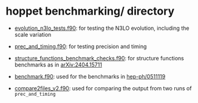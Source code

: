 hoppet benchmarking/ directory
==============================

- [evolution_n3lo_tests.f90](evolution_n3lo_tests.f90): for testing the
  N3LO evolution, including the scale variation 

- [prec_and_timing.f90](prec_and_timing.f90): for testing precision and
  timing

- [structure_functions_benchmark_checks.f90](structure_functions_benchmark_checks.f90): 
  for structure functions benchmarks as in [arXiv:2404.15711](https://arxiv.org/abs/2404.15711)

- [benchmark.f90](benchmark.f90): used for the benchmarks in [hep-ph/0511119](https://arxiv.org/abs/hep-ph/0511119)

- [compare2files_v2.f90](compare2files_v2.f90): used for comparing the output from two 
  runs of `prec_and_timing`